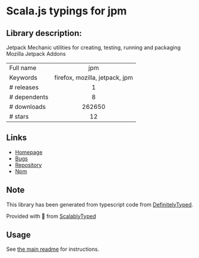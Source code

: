 
# Scala.js typings for jpm


## Library description:
Jetpack Mechanic utilities for creating, testing, running and packaging Mozilla Jetpack Addons

|                    |                 |
| ------------------ | :-------------: |
| Full name          | jpm |
| Keywords           | firefox, mozilla, jetpack, jpm |
| # releases         | 1 |
| # dependents       | 8 |
| # downloads        | 262650 |
| # stars            | 12 |

## Links
- [Homepage](https://github.com/mozilla-jetpack/jpm)
- [Bugs](http://github.com/mozilla-jetpack/jpm/issues)
- [Repository](https://github.com/mozilla-jetpack/jpm)
- [Npm](https://www.npmjs.com/package/jpm)
    


## Note
This library has been generated from typescript code from [DefinitelyTyped](https://definitelytyped.org).

Provided with :purple_heart: from [ScalablyTyped](https://github.com/oyvindberg/ScalablyTyped)

## Usage
See [the main readme](../../readme.md) for instructions.


